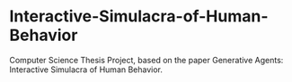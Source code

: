 # Interactive-Simulacra-of-Human-Behavior
Computer Science Thesis Project, based on the paper Generative Agents: Interactive Simulacra of Human Behavior.
